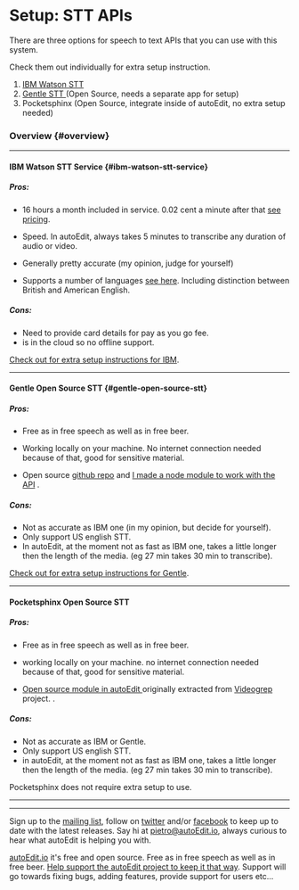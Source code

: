 
# Setup: STT APIs

There are three options for speech to text APIs that you can use with this system.

Check them out individually for extra setup instruction.

1. [IBM Watson STT](/setup-stt-apis-ibm.md)
2. [Gentle STT ](/setup-stt-apis-gentle.md)\(Open Source, needs a separate app for setup\)
3. Pocketsphinx \(Open Source, integrate inside of autoEdit, no extra setup needed\)

### Overview {#overview}

---

#### IBM Watson STT Service {#ibm-watson-stt-service}

##### Pros:

* 16 hours a month included in service. 0.02 cent a minute after that [see pricing](https://console.ng.bluemix.net/catalog/services/speech-to-text).

* Speed. In autoEdit, always takes 5 minutes to transcribe any duration of audio or video.

* Generally pretty accurate \(my opinion, judge for yourself\)

* Supports a number of languages [see here](https://console.ng.bluemix.net/catalog/services/speech-to-text). Including distinction between British and American English.

##### Cons:

* Need to provide card details for pay as you go fee.
* is in the cloud so no offline support.

[Check out for extra setup instructions for IBM](/setup-stt-apis-ibm.md).

---

#### Gentle Open Source STT {#gentle-open-source-stt}

##### Pros:

* Free as in free speech as well as in free beer.

* Working locally on your machine. No internet connection needed because of that, good for sensitive material.

* Open source [github repo](https://lowerquality.com/gentle) and [I made a node module to work with the API](https://github.com/OpenNewsLabs/gentle_stt_node)
.

##### Cons:

* Not as accurate as IBM one \(in my opinion, but decide for yourself\).
* Only support US english STT.
* In autoEdit, at the moment not as fast as IBM one, takes a little longer then the length of the media. \(eg 27 min takes 30 min to transcribe\).

[Check out for extra setup instructions for Gentle](/setup-stt-apis-gentle.md).

---

#### Pocketsphinx Open Source STT

##### Pros:

* Free as in free speech as well as in free beer.

* working locally on your machine. no internet connection needed because of that, good for sensitive material.

* [Open source module in autoEdit ](https://github.com/OpenNewsLabs/autoEdit_2)originally extracted from [Videogrep](https://github.com/antiboredom/videogrep) project.
.

##### Cons:

* Not as accurate as IBM or Gentle.
* Only support US english STT.
* in autoEdit, at the moment not as fast as IBM one, takes a little longer then the length of the media. \(eg 27 min takes 30 min to transcribe\).

Pocketsphinx does not require extra setup to use.

---

---
<!--Donation notice -->

Sign up to the [mailing list](http://eepurl.com/cMzwSX), follow on [twitter](http://twitter.com/autoEdit2) and/or [facebook](https://www.facebook.com/autoEdit.io/) to keep up to date with the latest releases. Say hi at <a href="mailto:pietro@autoEdit.io?Subject=Hello" target="_top">pietro@autoEdit.io</a>, always curious to hear what autoEdit is helping you with.

[autoEdit.io](www.autoEdit.io) it's free and open source. Free as in free speech as well as in free beer. [Help support the autoEdit project to keep it that way](https://donorbox.org/c9762eef-0e08-468e-90cb-2d00643697f8?recurring=true). Support will go towards fixing bugs, adding features, provide support for users etc...



